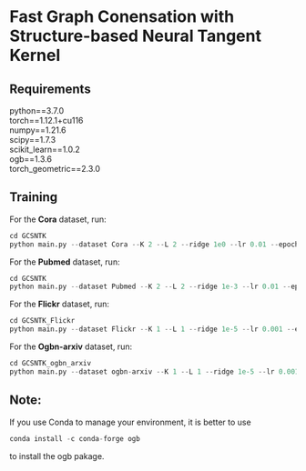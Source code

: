 # Fast Graph Conensation with Structure-based Neural Tangent Kernel


## Requirements

python==3.7.0 \
torch==1.12.1+cu116 \
numpy==1.21.6  \
scipy==1.7.3 \
scikit_learn==1.0.2 \
ogb==1.3.6 \
torch_geometric==2.3.0


## Training

For the **Cora** dataset, run: 
```python
cd GCSNTK
python main.py --dataset Cora --K 2 --L 2 --ridge 1e0 --lr 0.01 --epochs 200 --cond_ratio 0.5
```

For the **Pubmed** dataset, run: 
```python
cd GCSNTK
python main.py --dataset Pubmed --K 2 --L 2 --ridge 1e-3 --lr 0.01 --epochs 200 --cond_ratio 0.5
```
For the **Flickr** dataset, run: 
```python
cd GCSNTK_Flickr
python main.py --dataset Flickr --K 1 --L 1 --ridge 1e-5 --lr 0.001 --epochs 200 --cond_size 44
```
For the **Ogbn-arxiv** dataset, run: 
```python
cd GCSNTK_ogbn_arxiv
python main.py --dataset ogbn-arxiv --K 1 --L 1 --ridge 1e-5 --lr 0.001 --epochs 200 --cond_size 90
```

## Note:

If you use Conda to manage your environment, it is better to use 
```python
conda install -c conda-forge ogb
```
to install the ogb pakage.



